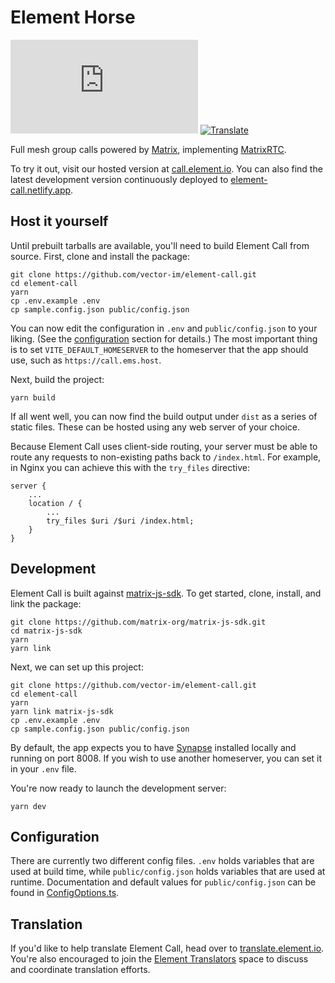 # Element Horse

[![Chat](https://img.shields.io/matrix/webrtc:matrix.org)](https://matrix.to/#/#webrtc:matrix.org)
[![Translate](https://translate.element.io/widgets/element-call/-/element-call/svg-badge.svg)](https://translate.element.io/engage/element-call/)

Full mesh group calls powered by [Matrix](https://matrix.org), implementing [MatrixRTC](https://github.com/matrix-org/matrix-spec-proposals/blob/matthew/group-voip/proposals/3401-group-voip.md).

To try it out, visit our hosted version at [call.element.io](https://call.element.io). You can also find the latest development version continuously deployed to [element-call.netlify.app](https://element-call.netlify.app).

## Host it yourself

Until prebuilt tarballs are available, you'll need to build Element Call from source. First, clone and install the package:

```
git clone https://github.com/vector-im/element-call.git
cd element-call
yarn
cp .env.example .env
cp sample.config.json public/config.json
```

You can now edit the configuration in `.env` and `public/config.json` to your liking. (See the [configuration](#Configuration) section for details.) The most important thing is to set `VITE_DEFAULT_HOMESERVER` to the homeserver that the app should use, such as `https://call.ems.host`.

Next, build the project:

```
yarn build
```

If all went well, you can now find the build output under `dist` as a series of static files. These can be hosted using any web server of your choice.

Because Element Call uses client-side routing, your server must be able to route any requests to non-existing paths back to `/index.html`. For example, in Nginx you can achieve this with the `try_files` directive:

```
server {
    ...
    location / {
        ...
        try_files $uri /$uri /index.html;
    }
}
```

## Development

Element Call is built against [matrix-js-sdk](https://github.com/matrix-org/matrix-js-sdk/pull/2553). To get started, clone, install, and link the package:

```
git clone https://github.com/matrix-org/matrix-js-sdk.git
cd matrix-js-sdk
yarn
yarn link
```

Next, we can set up this project:

```
git clone https://github.com/vector-im/element-call.git
cd element-call
yarn
yarn link matrix-js-sdk
cp .env.example .env
cp sample.config.json public/config.json
```

By default, the app expects you to have [Synapse](https://matrix-org.github.io/synapse/latest/setup/installation.html) installed locally and running on port 8008. If you wish to use another homeserver, you can set it in your `.env` file.

You're now ready to launch the development server:

```
yarn dev
```

## Configuration

There are currently two different config files. `.env` holds variables that are used at build time, while `public/config.json` holds variables that are used at runtime. Documentation and default values for `public/config.json` can be found in [ConfigOptions.ts](src/config/ConfigOptions.ts).

## Translation

If you'd like to help translate Element Call, head over to [translate.element.io](https://translate.element.io/engage/element-call/). You're also encouraged to join the [Element Translators](https://matrix.to/#/#translators:element.io) space to discuss and coordinate translation efforts.
